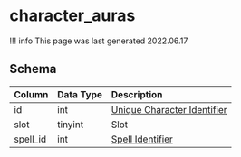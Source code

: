 # character_auras

!!! info
	This page was last generated 2022.06.17

## Schema

| Column | Data Type | Description |
| :--- | :--- | :--- |
| id | int | [Unique Character Identifier](character_data.md) |
| slot | tinyint | Slot |
| spell_id | int | [Spell Identifier](../../schema/spells/spells_new.md) |

